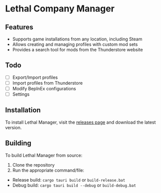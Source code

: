 # Lethal Company Manager

## Features
- Supports game installations from any location, including Steam
- Allows creating and managing profiles with custom mod sets
- Provides a search tool for mods from the Thunderstore website

## Todo
- [ ] Export/Import profiles
- [ ] Import profiles from Thunderstore
- [ ] Modify BepInEx configurations
- [ ] Settings

## Installation
To install Lethal Manager, visit the [releases page](https://github.com/ZtrolixGit/lcmanager/releases) and download the latest version.

## Building
To build Lethal Manager from source:

1. Clone the repository
2. Run the appropriate command/file:
  - Release build: `cargo tauri build` or `build-release.bat`
  - Debug build: `cargo tauri build --debug` or `build-debug.bat`